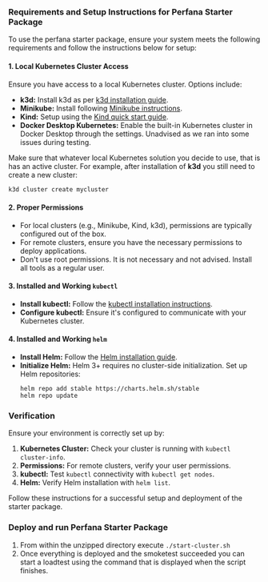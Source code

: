 ### Requirements and Setup Instructions for Perfana Starter Package

To use the perfana starter package, ensure your system meets the following requirements and follow the instructions below for setup:

#### 1. Local Kubernetes Cluster Access
Ensure you have access to a local Kubernetes cluster. Options include:

- **k3d:** Install k3d as per [k3d installation guide](https://k3d.io/v5.4.4/#installation).
- **Minikube:** Install following [Minikube instructions](https://minikube.sigs.k8s.io/docs/start/).
- **Kind:** Setup using the [Kind quick start guide](https://kind.sigs.k8s.io/docs/user/quick-start/).
- **Docker Desktop Kubernetes:** Enable the built-in Kubernetes cluster in Docker Desktop through the settings. Unadvised as we ran into some issues during testing. 

Make sure that whatever local Kubernetes solution you decide to use, that is has an active cluster. For example, after installation of **k3d** you still need to create a new cluster:
```sh
k3d cluster create mycluster
```

#### 2. Proper Permissions
- For local clusters (e.g., Minikube, Kind, k3d), permissions are typically configured out of the box.
- For remote clusters, ensure you have the necessary permissions to deploy applications.
- Don't use root permissions. It is not necessary and not advised. Install all tools as a regular user. 

#### 3. Installed and Working `kubectl`
- **Install kubectl:** Follow the [kubectl installation instructions](https://kubernetes.io/docs/tasks/tools/).
- **Configure kubectl:** Ensure it's configured to communicate with your Kubernetes cluster.

#### 4. Installed and Working `helm`
- **Install Helm:** Follow the [Helm installation guide](https://helm.sh/docs/intro/install/).
- **Initialize Helm:** Helm 3+ requires no cluster-side initialization. Set up Helm repositories:
  ```
  helm repo add stable https://charts.helm.sh/stable
  helm repo update
  ```

### Verification

Ensure your environment is correctly set up by:

1. **Kubernetes Cluster:** Check your cluster is running with `kubectl cluster-info`.
2. **Permissions:** For remote clusters, verify your user permissions.
3. **kubectl:** Test `kubectl` connectivity with `kubectl get nodes`.
4. **Helm:** Verify Helm installation with `helm list`.

Follow these instructions for a successful setup and deployment of the starter package.

### Deploy and run Perfana Starter Package

1. From within the unzipped directory execute `./start-cluster.sh`
2. Once everything is deployed and the smoketest succeeded you can start a loadtest using the command that is displayed when the script finishes. 
